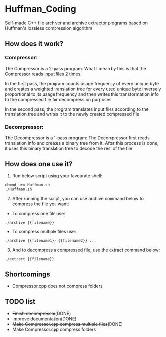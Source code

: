 # Huffman_Coding
Self-made C++ file archiver and archive extractor programs based on Huffman's lossless compression algorithm

## How does it work?
### Compressor:
The Compressor is a 2-pass program. What I mean by this is that the Compressor reads input files 2 times.

In the first pass, the program counts usage frequency of every unique byte and creates a weighted translation tree for every used unique byte inversely proportional to its usage frequency and then writes this transformation info to the compressed file for decompression purposes

In the second pass, the program translates input files according to the translation tree and writes it to the newly created compressed file

### Decompressor:
The Decompressor is a 1-pass program:
The Decompressor first reads translation info and creates a binary tree from it. After this process is done, it uses this binary translation tree to decode the rest of the file

## How does one use it?

1. Run below script using your favourate shell:
```
chmod u+x Huffman.sh
./Huffman.sh
```

2. After running the script, you can use archive command below to compress the file you want:

* To compress one file use:
```
./archive {{filename}}
```
* To compress multiple files use:
```
./archive {{filename1}} {{filename2}} ...
```
3.  And to decompress a compressed file, use the extract command below:
```
./extract {{filename}}
```
## Shortcomings
* Compressor.cpp does not compress folders

## TODO list
* ~~Finish decompressor~~(DONE)
* ~~Improve documentation~~(DONE)
* ~~Make Compressor.cpp compress multiple files~~(DONE)
* Make Compressor.cpp compress folders
